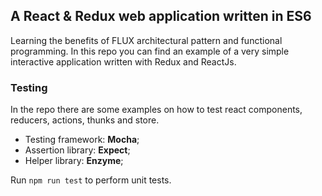 ## A React & Redux web application written in ES6
Learning the benefits of FLUX architectural pattern and functional programming.
In this repo you can find an example of a very simple interactive application written with Redux and ReactJs.


### Testing
In the repo there are some examples on how to test react components, reducers, actions, thunks and store.

- Testing framework: **Mocha**; 
- Assertion library: **Expect**;
- Helper library: **Enzyme**;

Run `npm run test` to perform unit tests.
